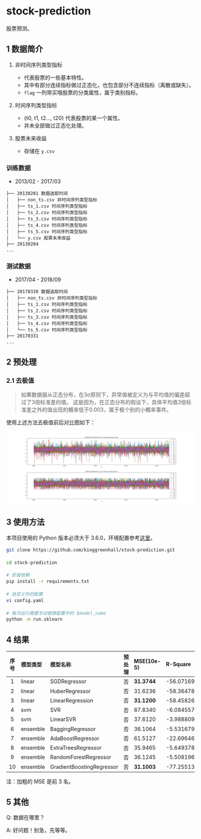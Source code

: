# stock-prediction

股票预测。

## 1 数据简介

1. 非时间序列类型指标
    - 代表股票的一些基本特性。
    - 其中有部分连续指标做过正态化，也包含部分不连续指标（离散或缺失）。
    - `flag` 一列带买哦股票的分类属性，属于类别指标。

2. 时间序列类型指标
    - {t0, t1, t2..., t20} 代表股票的某一个属性。
    - 并未全部做过正态化处理。

3. 股票未来收益
    - 存储在 `y.csv`

### 训练数据

- 2013/02 - 2017/03

```
├── 20130201 数据选取时间
│   ├── non_ts.csv 非时间序列类型指标
│   ├── ts_1.csv 时间序列类型指标
│   ├── ts_2.csv 时间序列类型指标
│   ├── ts_3.csv 时间序列类型指标
│   ├── ts_4.csv 时间序列类型指标
│   ├── ts_5.csv 时间序列类型指标
│   └── y.csv 股票未来收益
├── 20130204
...
```

### 测试数据

- 2017/04 - 2018/09

```
├── 20170330 数据选取时间
│   ├── non_ts.csv 非时间序列类型指标
│   ├── ts_1.csv 时间序列类型指标
│   ├── ts_2.csv 时间序列类型指标
│   ├── ts_3.csv 时间序列类型指标
│   ├── ts_4.csv 时间序列类型指标
│   └── ts_5.csv 时间序列类型指标
├── 20170331
...
```

## 2 预处理

### 2.1 去极值

> 如果数据服从正态分布，在3σ原则下，异常值被定义为与平均值的偏差超过了3倍标准差的值。
> 这是因为，在正态分布的假设下，具体平均值3倍标准差之外的值出现的概率低于0.003，属于极个别的小概率事件。

使用上述方法去极值前后对比图如下：

![](./src/20130201_non_ts_remove_extreme_value.png)

## 3 使用方法

本项目使用的 Python 版本必须大于 3.6.0，环境配置参考[这里](https://www.v2ai.cn/linux/2018/04/29/LX-2.html)。

```bash
git clone https://github.com/kinggreenhall/stock-prediction.git

cd stock-prediction

# 安装依赖
pip install -r requirements.txt

# 自定义你的配置
vi config.yaml

# 每次运行需要手动替换配置中的 $model_name
python -m run.sklearn
```

## 4 结果

| 序号 | 模型类型 | 模型名称 | 预处理 | MSE(10e-5) | R-Square | 预处理 |
| :-: | :- | :- | :- | :- | :- | :- |
| 1 | linear | SGDRegressor | 否 | **31.3744** | -56.071693488164335 |
| 2 | linear | HuberRegressor | 否 | 31.6236 | -58.36478825409345 |
| 3 | linear | LinearRegression | 否 | **31.1200** | -58.45826238809132 |
| 4 | svm | SVR | 否 | 87.8340 | -6.084557170665203 |
| 5 | svm | LinearSVR | 否 | 37.6120 | -3.9888091461730113 |
| 6 | ensemble | BaggingRegressor | 否 | 36.1064 | -5.531679641009311 |
| 7 | ensemble | AdaBoostRegressor | 否 | 61.5127 | -22.69646739154649 |
| 8 | ensemble | ExtraTreesRegressor | 否 | 35.9465 | -5.649378952571348 |
| 9 | ensemble | RandomForestRegressor | 否 | 36.1245 | -5.508196667668156 |
| 10 | ensemble | GradientBoostingRegressor | 否 | **31.1003** | -77.25513916584696 |

注：加粗的 MSE 是前 3 名。

## 5 其他

Q: 数据在哪里？

A: 好问题！别急，先等等。
